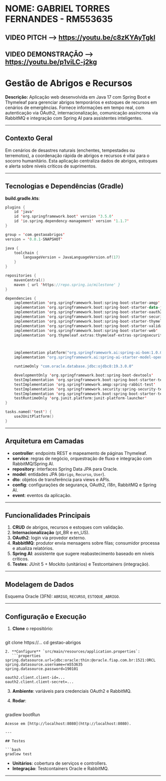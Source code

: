 # NOME: GABRIEL TORRES FERNANDES - RM553635
## VIDEO PITCH --> https://youtu.be/c8zKYAyTgkI
## VIDEO DEMONSTRAÇÃO --> https://youtu.be/p1viLC-j2kg


# Gestão de Abrigos e Recursos

**Descrição:**
Aplicação web desenvolvida em Java 17 com Spring Boot e Thymeleaf para gerenciar abrigos temporários e estoques de recursos em cenários de emergências. Fornece informações em tempo real, com autenticação via OAuth2, internacionalização, comunicação assíncrona via RabbitMQ e integração com Spring AI para assistentes inteligentes.

---

## Contexto Geral

Em cenários de desastres naturais (enchentes, tempestades ou terremotos), a coordenação rápida de abrigos e recursos é vital para o socorro humanitário. Esta aplicação centraliza dados de abrigos, estoques e alerta sobre níveis críticos de suprimentos.

---

## Tecnologias e Dependências (Gradle)

**build.gradle.kts**:

```kotlin
plugins {
	id 'java'
	id 'org.springframework.boot' version '3.5.0'
	id 'io.spring.dependency-management' version '1.1.7'
}

group = 'com.gestaoabrigos'
version = '0.0.1-SNAPSHOT'

java {
	toolchain {
		languageVersion = JavaLanguageVersion.of(17)
	}
}

repositories {
	mavenCentral()
	maven { url 'https://repo.spring.io/milestone' }
}

dependencies {
	implementation 'org.springframework.boot:spring-boot-starter-amqp'
	implementation 'org.springframework.boot:spring-boot-starter-data-jpa'
	implementation 'org.springframework.boot:spring-boot-starter-oauth2-client'
	implementation 'org.springframework.boot:spring-boot-starter-security'
	implementation 'org.springframework.boot:spring-boot-starter-thymeleaf'
	implementation 'org.springframework.boot:spring-boot-starter-validation'
	implementation 'org.springframework.boot:spring-boot-starter-web'
	implementation 'org.thymeleaf.extras:thymeleaf-extras-springsecurity6'



	implementation platform("org.springframework.ai:spring-ai-bom:1.0.0")
	implementation "org.springframework.ai:spring-ai-starter-model-openai:1.0.0"

	runtimeOnly "com.oracle.database.jdbc:ojdbc8:19.3.0.0"

	developmentOnly 'org.springframework.boot:spring-boot-devtools'
	testImplementation 'org.springframework.boot:spring-boot-starter-test'
	testImplementation 'org.springframework.amqp:spring-rabbit-test'
	testImplementation 'org.springframework.security:spring-security-test'
	testImplementation 'org.springframework.boot:spring-boot-starter-test'
	testRuntimeOnly 'org.junit.platform:junit-platform-launcher'
}

tasks.named('test') {
	useJUnitPlatform()
}

```

---

## Arquitetura em Camadas

* **controller**: endpoints REST e mapeamento de páginas Thymeleaf.
* **service**: regras de negócio, orquestração de fluxo e integração com RabbitMQ/Spring AI.
* **repository**: interfaces Spring Data JPA para Oracle.
* **model**: entidades JPA (`Abrigo`, `Recurso`, `User`).
* **dto**: objetos de transferência para views e APIs.
* **config**: configurações de segurança, OAuth2, i18n, RabbitMQ e Spring AI.
* **event**: eventos da aplicação.

---

## Funcionalidades Principais

1. **CRUD** de abrigos, recursos e estoques com validação.
2. **Internacionalização** (pt\_BR e en\_US).
3. **OAuth2**: login via provedor externo.
4. **RabbitMQ**: produtor envia mensagens sobre filas; consumidor processa e atualiza relatórios.
5. **Spring AI**: assistente que sugere reabastecimento baseado em níveis críticos.
6. **Testes**: JUnit 5 + Mockito (unitários) e Testcontainers (integração).

---

## Modelagem de Dados

Esquema Oracle (3FN): `ABRIGO`, `RECURSO`, `ESTOQUE_ABRIGO`.

---

## Configuração e Execução

1. **Clone** o repositório:

   ```bash
   ```

git clone https\://...
cd gestao-abrigos

````
2. **Configure** `src/main/resources/application.properties`:
   ```properties
spring.datasource.url=jdbc:oracle:thin:@oracle.fiap.com.br:1521:ORCL
spring.datasource.username=rm553635
spring.datasource.password=190101

oauth2.client.client-id=...
oauth2.client.client-secret=...
````

3. **Ambiente**: variáveis para credenciais OAuth2 e RabbitMQ.
4. **Rodar**:

   ```bash
   ```

gradlew bootRun

````
Acesse em [http://localhost:8080](http://localhost:8080).

---

## Testes

```bash
gradlew test
````

* **Unitários**: cobertura de serviços e controllers.
* **Integração**: Testcontainers Oracle e RabbitMQ.

---
